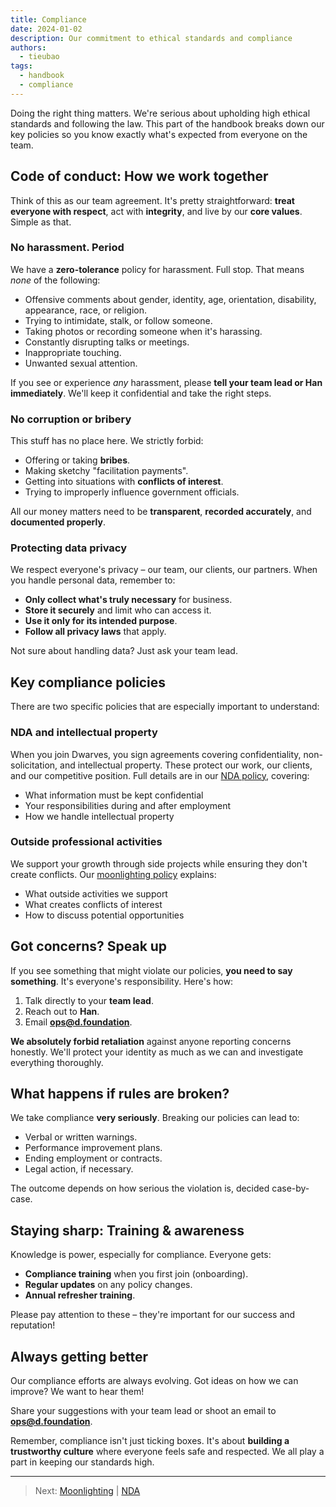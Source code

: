 ```yaml
---
title: Compliance
date: 2024-01-02
description: Our commitment to ethical standards and compliance
authors:
  - tieubao
tags:
  - handbook
  - compliance
---
```


Doing the right thing matters. We're serious about upholding high ethical standards and following the law. This part of the handbook breaks down our key policies so you know exactly what's expected from everyone on the team.

## Code of conduct: How we work together

Think of this as our team agreement. It's pretty straightforward: **treat everyone with respect**, act with **integrity**, and live by our **core values**. Simple as that.

### No harassment. Period

We have a **zero-tolerance** policy for harassment. Full stop. That means *none* of the following:

* Offensive comments about gender, identity, age, orientation, disability, appearance, race, or religion.
* Trying to intimidate, stalk, or follow someone.
* Taking photos or recording someone when it's harassing.
* Constantly disrupting talks or meetings.
* Inappropriate touching.
* Unwanted sexual attention.

If you see or experience *any* harassment, please **tell your team lead or Han immediately**. We'll keep it confidential and take the right steps.

### No corruption or bribery

This stuff has no place here. We strictly forbid:

* Offering or taking **bribes**.
* Making sketchy "facilitation payments".
* Getting into situations with **conflicts of interest**.
* Trying to improperly influence government officials.

All our money matters need to be **transparent**, **recorded accurately**, and **documented properly**.

### Protecting data privacy

We respect everyone's privacy – our team, our clients, our partners. When you handle personal data, remember to:

* **Only collect what's truly necessary** for business.
* **Store it securely** and limit who can access it.
* **Use it only for its intended purpose**.
* **Follow all privacy laws** that apply.

Not sure about handling data? Just ask your team lead.

## Key compliance policies

There are two specific policies that are especially important to understand:

### NDA and intellectual property

When you join Dwarves, you sign agreements covering confidentiality, non-solicitation, and intellectual property. These protect our work, our clients, and our competitive position. Full details are in our [NDA policy](), covering:

* What information must be kept confidential
* Your responsibilities during and after employment
* How we handle intellectual property

### Outside professional activities

We support your growth through side projects while ensuring they don't create conflicts. Our [moonlighting policy](moonlighting.md) explains:

* What outside activities we support
* What creates conflicts of interest
* How to discuss potential opportunities

## Got concerns? Speak up

If you see something that might violate our policies, **you need to say something**. It's everyone's responsibility. Here's how:

1. Talk directly to your **team lead**.
2. Reach out to **Han**.
3. Email **<ops@d.foundation>**.

**We absolutely forbid retaliation** against anyone reporting concerns honestly. We'll protect your identity as much as we can and investigate everything thoroughly.

## What happens if rules are broken?

We take compliance **very seriously**. Breaking our policies can lead to:

* Verbal or written warnings.
* Performance improvement plans.
* Ending employment or contracts.
* Legal action, if necessary.

The outcome depends on how serious the violation is, decided case-by-case.

## Staying sharp: Training & awareness

Knowledge is power, especially for compliance. Everyone gets:

* **Compliance training** when you first join (onboarding).
* **Regular updates** on any policy changes.
* **Annual refresher training**.

Please pay attention to these – they're important for our success and reputation!

## Always getting better

Our compliance efforts are always evolving. Got ideas on how we can improve? We want to hear them!

Share your suggestions with your team lead or shoot an email to **<ops@d.foundation>**.

Remember, compliance isn't just ticking boxes. It's about **building a trustworthy culture** where everyone feels safe and respected. We all play a part in keeping our standards high.

---

> Next: [Moonlighting](moonlighting.md) | [NDA]()
